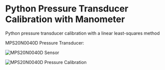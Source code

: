 # Python Pressure Transducer Calibration with Manometer

Python pressure transducer calibration with a linear least-squares method

MPS20N0040D Pressure Transducer:

![MPS20N0040D Sensor](https://images.squarespace-cdn.com/content/v1/59b037304c0dbfb092fbe894/1591488042896-93GJ7O8DB5RZIA8THR5W/ke17ZwdGBToddI8pDm48kLkXF2pIyv_F2eUT9F60jBl7gQa3H78H3Y0txjaiv_0fDoOvxcdMmMKkDsyUqMSsMWxHk725yiiHCCLfrh8O1z4YTzHvnKhyp6Da-NYroOW3ZGjoBKy3azqku80C789l0iyqMbMesKd95J-X4EagrgU9L3Sa3U8cogeb0tjXbfawd0urKshkc5MgdBeJmALQKw/MPS20N0040D_port_zoom.JPG?format=1000w)

![MPS20N0040D Pressure Calibration](https://images.squarespace-cdn.com/content/59b037304c0dbfb092fbe894/1591563369683-56EFPZZPV7ANHNF7ZZV9/MPS20N0040D_theory_data_fits_stats.png?format=1500w&content-type=image%2Fpng)
